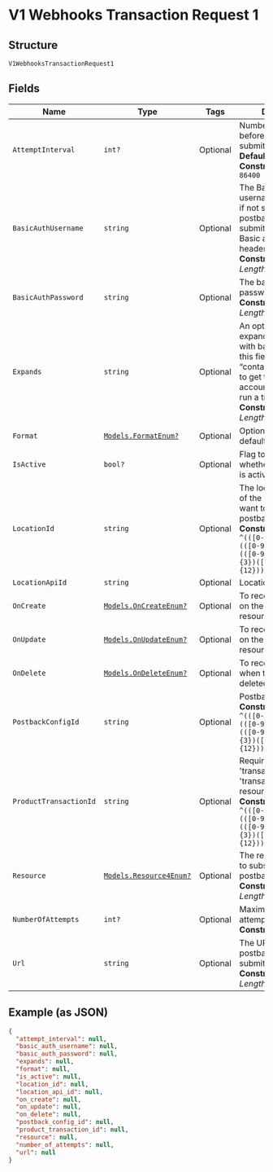 
# V1 Webhooks Transaction Request 1

## Structure

`V1WebhooksTransactionRequest1`

## Fields

| Name | Type | Tags | Description |
|  --- | --- | --- | --- |
| `AttemptInterval` | `int?` | Optional | Number of seconds before another retry is submitted<br>**Default**: `300`<br>**Constraints**: `>= 300`, `<= 86400` |
| `BasicAuthUsername` | `string` | Optional | The Basic authorization username for the URL, if not supplied, the postback will be submitted without Basic authorization headers<br>**Constraints**: *Maximum Length*: `512` |
| `BasicAuthPassword` | `string` | Optional | The basic authorization password<br>**Constraints**: *Maximum Length*: `512` |
| `Expands` | `string` | Optional | An option list of expanded data to send with base data. (i.e. set this field to “contact,account_vault” to get the contact an accountvault used to run a transaction.)<br>**Constraints**: *Maximum Length*: `512` |
| `Format` | [`Models.FormatEnum?`](../../doc/models/format-enum.md) | Optional | Options include: api-default |
| `IsActive` | `bool?` | Optional | Flag to indicate whether configuration is active (in effect). |
| `LocationId` | `string` | Optional | The location identifier of the resource you want to recieve postbacks from.<br>**Constraints**: *Pattern*: `^(([0-9a-fA-F]{24})\|(([0-9a-fA-F]{8})-(([0-9a-fA-F]{4}\-){3})([0-9a-fA-F]{12})))$` |
| `LocationApiId` | `string` | Optional | Location Api ID |
| `OnCreate` | [`Models.OnCreateEnum?`](../../doc/models/on-create-enum.md) | Optional | To receive postbacks on the creation of a resource |
| `OnUpdate` | [`Models.OnUpdateEnum?`](../../doc/models/on-update-enum.md) | Optional | To receive postbacks on the updating of a resource |
| `OnDelete` | [`Models.OnDeleteEnum?`](../../doc/models/on-delete-enum.md) | Optional | To receive postbacks when the record is deleted |
| `PostbackConfigId` | `string` | Optional | Postback Config ID<br>**Constraints**: *Pattern*: `^(([0-9a-fA-F]{24})\|(([0-9a-fA-F]{8})-(([0-9a-fA-F]{4}\-){3})([0-9a-fA-F]{12})))$` |
| `ProductTransactionId` | `string` | Optional | Required when using 'transaction' or 'transactionbatch' resource<br>**Constraints**: *Pattern*: `^(([0-9a-fA-F]{24})\|(([0-9a-fA-F]{8})-(([0-9a-fA-F]{4}\-){3})([0-9a-fA-F]{12})))$` |
| `Resource` | [`Models.Resource4Enum?`](../../doc/models/resource-4-enum.md) | Optional | The resource you want to subscribe the postbacks to.<br>**Constraints**: *Maximum Length*: `128` |
| `NumberOfAttempts` | `int?` | Optional | Maximum number of attempts on failure<br>**Constraints**: `>= 1`, `<= 5` |
| `Url` | `string` | Optional | The URL where the postback will be submitted<br>**Constraints**: *Maximum Length*: `512` |

## Example (as JSON)

```json
{
  "attempt_interval": null,
  "basic_auth_username": null,
  "basic_auth_password": null,
  "expands": null,
  "format": null,
  "is_active": null,
  "location_id": null,
  "location_api_id": null,
  "on_create": null,
  "on_update": null,
  "on_delete": null,
  "postback_config_id": null,
  "product_transaction_id": null,
  "resource": null,
  "number_of_attempts": null,
  "url": null
}
```

